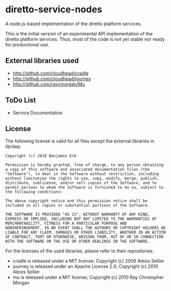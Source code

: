 # diretto-service-nodes

A node.js-based implementation of the diretto platform services. 

This is the initial version of an experimental API implementation of the diretto platform services. Thus, most of the code is not yet stable nor ready for productional use. 


## External libraries used

- http://github.com/cloudhead/cradle
- http://github.com/cloudhead/journey
- http://github.com/raycmorgan/Mu


## ToDo List

- Service Documentation 


## License

The following license is valid for all files except the external libraries in lib/dep:

	Copyright (c) 2010 Benjamin Erb

	Permission is hereby granted, free of charge, to any person obtaining
	a copy of this software and associated documentation files (the
	"Software"), to deal in the Software without restriction, including
	without limitation the rights to use, copy, modify, merge, publish,
	distribute, sublicense, and/or sell copies of the Software, and to
	permit persons to whom the Software is furnished to do so, subject to
	the following conditions:

	The above copyright notice and this permission notice shall be
	included in all copies or substantial portions of the Software.

	THE SOFTWARE IS PROVIDED "AS IS", WITHOUT WARRANTY OF ANY KIND,
	EXPRESS OR IMPLIED, INCLUDING BUT NOT LIMITED TO THE WARRANTIES OF
	MERCHANTABILITY, FITNESS FOR A PARTICULAR PURPOSE AND
	NONINFRINGEMENT. IN NO EVENT SHALL THE AUTHORS OR COPYRIGHT HOLDERS BE
	LIABLE FOR ANY CLAIM, DAMAGES OR OTHER LIABILITY, WHETHER IN AN ACTION
	OF CONTRACT, TORT OR OTHERWISE, ARISING FROM, OUT OF OR IN CONNECTION
	WITH THE SOFTWARE OR THE USE OR OTHER DEALINGS IN THE SOFTWARE.


For the licenses of the used libraries, please refer to their repositories:

- cradle is released under a MIT license; Copyright (c) 2009 Alexis Sellier
- journey is released under an Apache License 2.0; Copyright (c) 2010 Alexis Sellier
- mu is released under a MIT license; Copyright (c) 2010 Ray Christopher Morgan

